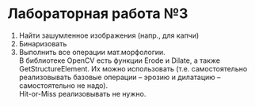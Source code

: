 # Лабораторная работа №3

1. Найти зашумленное изображения (напр., для капчи)
2. Бинаризовать
3. Выполнить все операции мат.морфологии.\
   В библиотеке OpenCV есть функции Erode и Dilate, а также GetStructureElement. Их можно использовать (т.е. самостоятельно реализовывать базовые операции – эрозию и дилатацию – самостоятельно не надо).\
   Hit-or-Miss реализовывать не нужно.